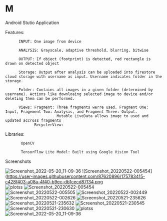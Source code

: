 # M

Android Stutio Application 

Features:

          INPUT: One image from device

          ANALYSIS: Grayscale, adaptive threshold, blurring, bitwise
          
          OUTPUT: If object (footprint) is detected, red rectangle is drawn on detected object
          
          Storage: Output after analysis can be uploaded into firestore cloud storage with username as input. Username indicates folder in the storage.
          
          Folder: Contains all images in a given folder (determined by username). Actions like downloaing selected image to device and/or deleting them can be performed.
          
          Views: Fragment: Three fragments werre used. Fragment One: Input, Fragement Two: Analysis, and Fragment Three: Output.
                           Mutable LiveData allows image to used and updated accross fragments
                 RecyclerView: 
           
Libraries: 

           OpenCV 
           
           TensorFlow Lite Model: Built using Google Vision Tool
          
Screenshots
          
  ![Screenshot_2022-05-20_11-09-36](https://user-images.githubusercontent.com/87620896/175783414-5d698d53-b75a-457f-a7f9-a95cc19ad62e.png)
  ![Screenshot_20220522-005454](https://user-images.githubusercontent.com/87620896/175783415-c428f403-a08a-4f40-b9ec-db1cecd87f34.png   
  ![plotss](https://user-images.githubusercontent.com/87620896/175783405-d7460a25-37c1-47a3-8cd8-b944df8dbc28.png)
  ![Screenshot_20220522-005454](https://user-images.githubusercontent.com/87620896/175783585-5a777a3e-352b-40a3-a3b1-e33e968a5f24.png)
  ![Screenshot_20220522-005505](https://user-images.githubusercontent.com/87620896/175783588-d956cda3-f9ac-4c75-81d5-24a6de8785ce.png)
  ![Screenshot_20220522-002449](https://user-images.githubusercontent.com/87620896/175783590-1cb30eaf-f8c3-4f53-ba65-eec360607eb8.png)
  ![Screenshot_20220522-002626](https://user-images.githubusercontent.com/87620896/175783591-c15916a8-3655-4e9d-a8a1-a865be2f78c8.png)
  ![Screenshot_20220521-235626](https://user-images.githubusercontent.com/87620896/175783592-22578cf9-43dc-48ab-8e5e-70af381d6c46.png)
  ![Screenshot_20220521-235632](https://user-images.githubusercontent.com/87620896/175783594-42a9fef8-8dc1-4ac9-b83c-bcd24d544d1f.png)
  ![Screenshot_20220521-230545](https://user-images.githubusercontent.com/87620896/175783595-576efd05-4947-4412-a31a-1957948f30f6.png)
  ![Screenshot_20220521-230630](https://user-images.githubusercontent.com/87620896/175783596-bbff40b1-0e81-414d-a8d9-6c1029e1fc8e.png)
  ![plotss](https://user-images.githubusercontent.com/87620896/175783598-49de87b4-1469-4e63-824a-dfe41fd1df81.png)  
  ![Screenshot_2022-05-20_11-09-36](https://user-images.githubusercontent.com/87620896/175783601-5b2b3c0d-85ee-4d4e-be50-d30079d2ac4e.png)


           
           
